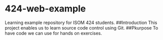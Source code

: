 # 424-web-example
Learning example repository for ISOM 424 students.
##Introduction
This project enables us to learn source code control using Git.
##Pkurpose
To have code we can use for hands on exercises.